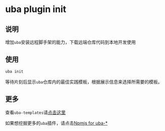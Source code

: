# uba plugin init

## 说明

增加`uba`安装远程脚手架的能力，下载远端仓库代码到本地开发使用

## 使用


```bash
uba init
```
等待片刻后显示`uba`仓库内的最佳实践模板，根据展示信息来选择所需要的模板。



## 更多

查看`uba-templates`请[点击这里](https://github.com/uba-templates)

如果想挖掘更多的`uba`插件，请点击[Npmjs for uba-*](https://www.npmjs.com/search?q=uba-)
